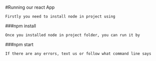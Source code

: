 #Running our react App

	Firstly you need to install node in project using
	
###npm install

	Once you installed node in project folder, you can run it by
	
###npm start

	If there are any errors, text us or follow what command line says